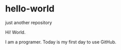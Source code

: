 # hello-world
just another repository

Hi! World.

I am a programer.
Today is my first day to use GitHub.
